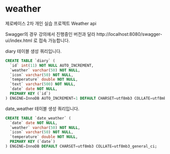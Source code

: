 # weather
제로베이스 2차 개인 실습 프로젝트 Weather api

Swagger의 경우 강의에서 진행중인 버전과 달라 http://localhost:8080/swagger-ui/index.html 로 접속 가능합니다.

diary 테이블 생성 쿼리입니다.
```sql
CREATE TABLE `diary` (
  `id` int(11) NOT NULL AUTO_INCREMENT,
  `weather` varchar(50) NOT NULL,
  `icon` varchar(50) NOT NULL,
  `temperature` double NOT NULL,
  `text` varchar(500) NOT NULL,
  `date` date NOT NULL,
  PRIMARY KEY (`id`)
) ENGINE=InnoDB AUTO_INCREMENT=1 DEFAULT CHARSET=utf8mb3 COLLATE=utf8mb3_general_ci;
```

date_weather 테이블 생성 쿼리입니다.
```sql
CREATE TABLE `date_weather` (
  `date` date NOT NULL,
  `weather` varchar(50) NOT NULL,
  `icon` varchar(50) NOT NULL,
  `temperature` double NOT NULL,
  PRIMARY KEY (`date`)
) ENGINE=InnoDB DEFAULT CHARSET=utf8mb3 COLLATE=utf8mb3_general_ci;
```
